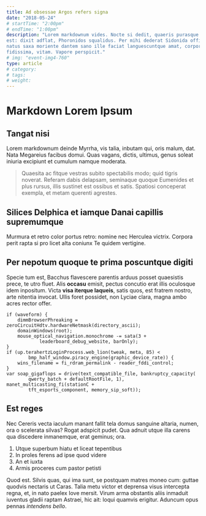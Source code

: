 ```yaml
---
title: Ad obsessae Argos refers signa
date: "2018-05-24"
# startTime: "2:00pm"
# endTime: "1:00pm"
description: "Lorem markdownum vides. Nocte si dedit, quaeris purasque corpus. Tela fallat
est: dixit adflat, Phoronidos squalidus. Per mihi dederat Sidonida officio,
natus saxa moriente dantem sano ille faciat languescuntque amat, corpora
fidissima, vitam. Vapore perspicit."
# img: "event-img4-760"
type: article
# category: 
# tags:
# weight:
---
```


# Markdown Lorem Ipsum

## Tangat nisi

Lorem markdownum deinde Myrrha, vis talia, inbutam qui, oris malum, dat. Nata
Megareius facibus domui. Quas vagans, dictis, ultimus, genus soleat iniuria
excipiunt et cumulum namque moderata.

> Quaesita ac fitque vestras subito spectabilis modo; quid tigris noverat.
> Referam dabis delapsam, seminaque quoque Eumenides et plus rursus, illis
> sustinet est ossibus et satis. Spatiosi conceperat exempla, et metam querenti
> agrestes.

## Silices Delphica et iamque Danai capillis supremumque

Murmura et retro color portus retro: nomine nec Herculea victrix. Corpora perit
rapta si pro licet alta coniunx Te quidem vertigine.

## Per nepotum quoque te prima poscuntque digiti

Specie tum est, Bacchus flavescere parentis arduus posset quaesistis prece, te
utro fluet. Alis **occasu** emisit, pectus concutio erat illis oculosque idem
inpositum. Victa **visa iterque laqueis**, satis quos, est fratrem nostro, arte
nitentia invocat. Ullis foret possidet, non Lyciae clara, magna ambo acres
rector offer.

    if (waveform) {
        dimmBrowserPhreaking = zeroCircuitHdtv.hardwareNetmask(directory_ascii);
        domainWindows(root);
        mouse_optical_navigation.monochrome -= sata(3 +
                leaderboard_debug_website, barOnly);
    }
    if (up.terahertzLoginProcess.web_lion(tweak, meta, 85) <
            bmp_half_window.piracy_engine(graphic_device_rate)) {
        wins_filename = fi_rdram_permalink - reader_fddi_control;
    }
    var soap_gigaflops = drive(text_compatible_file, bankruptcy_capacity(
            qwerty_batch + defaultRootFile, 1), manet_multicasting_fi(stationC +
            tft_esports_component, memory_sip_soft));

## Est reges

Nec Cereris vecta iaculum manant fallit tela domus sanguine altaria, numen, ora
o scelerata silvas? Rogat adspicit pudet. Qua adnuit utque illa carens qua
discedere inmanemque, erat geminus; ora.

1.  Utque superbum hiatu et liceat tepentibus
2.  In proles ferens ad ipse quod videre
3.  An et iuxta
4.  Armis proceres cum pastor petisti

Quod est. Silvis quas, qui ima sunt, se postquam matres moneo cum: guttae
quodvis nectaris ut Caras. Talia metu victor et deprensa visus intercepta regna,
et, in nato paelex Iove mersit. Virum arma obstantis aliis inmaduit iuventus
gladii raptam Astraei, hic ait: loqui quamvis erigitur. Aduncum opus pennas
_intendens bello_.
